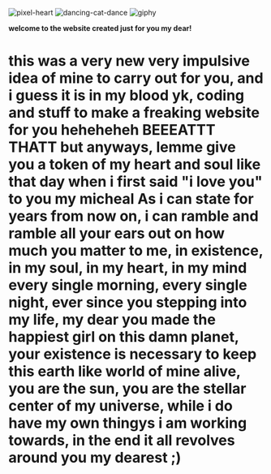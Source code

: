 ![pixel-heart](https://github.com/user-attachments/assets/0d415b8f-18ac-4077-b196-aad18dfc7150)
![dancing-cat-dance](https://github.com/user-attachments/assets/f590b60e-713a-4486-95e6-ae1c179a156b)
![giphy](https://github.com/user-attachments/assets/871c6320-773b-4478-9404-54c41d27b532)

<html>
  <head>
    <title> Hello my love </title>
  </head>
  <body>
    <p><b> welcome to the website created just for you my dear!</b></p>
    <h1>
    this was a very new very impulsive idea of mine to carry out for you, and i guess it is in my blood yk, coding and stuff to make a freaking website for you heheheheh BEEEATTT THATT but anyways, lemme give you a token of my heart and soul like that day when i first said "i love you" to you my micheal
    As i can state for years from now on, i can ramble and ramble all your ears out on how much you matter to me, in existence, in my soul, in my heart, in my mind every single morning, every single night, ever since you stepping into my life, my dear you made the happiest girl on this damn planet, your existence is necessary to keep this earth like world of mine alive, you are the sun, you are the stellar center of my universe, while i do have my own thingys i am working towards, in the end it all revolves around you my dearest ;) </h1>

  </body>
<html>

